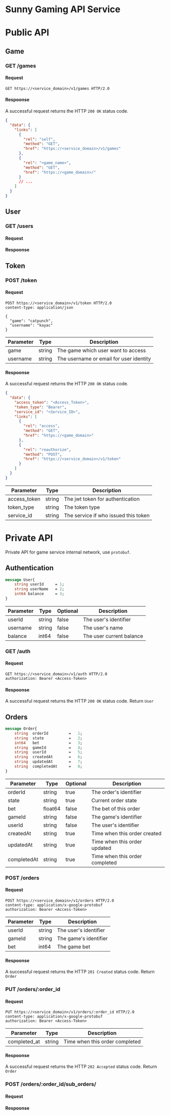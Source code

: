 # Sunny Gaming API Service

# Public API

## Game

### GET /games

#### Request

```http
GET https://<service_domain>/v1/games HTTP/2.0
```

#### Respoonse

A successful request returns the HTTP `200 OK` status code.

```json
{
  "data": {
    "links": [
      {
        "rel": "self",
        "method": "GET",
        "href": "https://<service_domain>/v1/games"
      },
      {
        "rel": "<game_name>",
        "method": "GET",
        "href": "https://<game_domain>/"
      }
      // ...
    ]
  }
}
```

## User

### GET /users

#### Request

#### Respoonse

## Token

### POST /token

#### Request

```http
POST https://<service_domain>/v1/token HTTP/2.0
content-type: application/json

{
  "game": "catpunch",
  "username": "kayac"
}
```

| Parameter | Type   | Description                             |
| --------- | ------ | --------------------------------------- |
| game      | string | The game which user want to access      |
| username  | string | The username or email for user identity |

#### Respoonse

A successful request returns the HTTP `200 OK` status code.

```json
{
  "data": {
    "access_token": "<Access_Token>",
    "token_type": "Bearer",
    "service_id": "<Service_ID>",
    "links": [
      {
        "rel": "access",
        "method": "GET",
        "href": "https://<game_domain>"
      },
      {
        "rel": "reauthorize",
        "method": "POST",
        "href": "https://<service_domain>/v1/token"
      }
    ]
  }
}
```

| Parameter    | Type   | Description                          |
| ------------ | ------ | ------------------------------------ |
| access_token | string | The jwt token for authentication     |
| token_type   | string | The token type                       |
| service_id   | string | The service if who issued this token |

# Private API

Private API for game service internal network, use `protobuf`.

## Authentication

```protobuf
message User{
	string userId     = 1;
	string userName   = 2;
	int64 balance     = 3;
}
```

| Parameter | Type   | Optional | Description              |
| --------- | ------ | -------- | ------------------------ |
| userId    | string | false    | The user's identifier    |
| username  | string | false    | The user's name          |
| balance   | int64  | false    | The user current balance |

### GET /auth

#### Request

```http
GET https://<service_domain>/v1/auth HTTP/2.0
authorization: Bearer <Access-Token>
```

#### Respoonse

A successful request returns the HTTP `200 OK` status code.
Return `User`

## Orders

```protobuf
message Order{
    string  orderId         =   1;
    string  state           =   2;
    int64   bet             =   3;
    string  gameId          =   4;
    string  userId          =   5;
    string  createdAt       =   6;
    string  updatedAt       =   7;
    string  completedAt     =   8;
}
```

| Parameter   | Type    | Optional | Description                    |
| ----------- | ------- | -------- | ------------------------------ |
| orderId     | string  | true     | The order's identifier         |
| state       | string  | true     | Current order state            |
| bet         | float64 | false    | The bet of this order          |
| gameId      | string  | false    | The game's identifier          |
| userId      | string  | false    | The user's identifier          |
| createdAt   | string  | true     | Time when this order created   |
| updatedAt   | string  | true     | Time when this order updated   |
| completedAt | string  | true     | Time when this order completed |

### POST /orders

#### Request

```http
POST https://<service_domain>/v1/orders HTTP/2.0
content-type: application/x-google-protobuf
authorization: Bearer <Access-Token>
```

| Parameter | Type   | Description           |
| --------- | ------ | --------------------- |
| userId    | string | The user's identifier |
| gameId    | string | The game's identifier |
| bet       | int64  | The game bet          |

#### Respoonse

A successful request returns the HTTP `201 Created` status code.
Return `Order`

### PUT /orders/:order_id

#### Request

```http
PUT https://<service_domain>/v1/orders/:order_id HTTP/2.0
content-type: application/x-google-protobuf
authorization: Bearer <Access-Token>
```

| Parameter    | Type   | Description                    |
| ------------ | ------ | ------------------------------ |
| completed_at | string | Time when this order completed |

#### Respoonse

A successful request returns the HTTP `202 Accepted` status code.
Return `Order`

### POST /orders/:order_id/sub_orders/

#### Request

#### Respoonse
